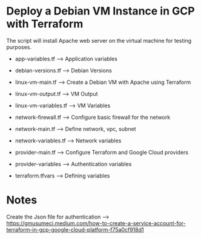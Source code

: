 # Deploy a Debian VM Instance in GCP with Terraform

The script will install Apache web server on the virtual machine for testing purposes.

- app-variables.tf -->  Application variables

- debian-versions.tf --> Debian Versions

- linux-vm-main.tf --> Create a Debian VM with Apache using Terraform

- linux-vm-output.tf --> VM Output

- linux-vm-variables.tf --> VM Variables 

- network-firewall.tf --> Configure basic firewall for the network

- network-main.tf --> Define network, vpc, subnet

- network-variables.tf --> Network variables

- provider-main.tf --> Configure Terraform and Google Cloud providers

- provider-variables --> Authentication variables

- terraform.tfvars --> Defining variables 

# Notes

Create the Json file for authentication --> https://gmusumeci.medium.com/how-to-create-a-service-account-for-terraform-in-gcp-google-cloud-platform-f75a0cf918d1

